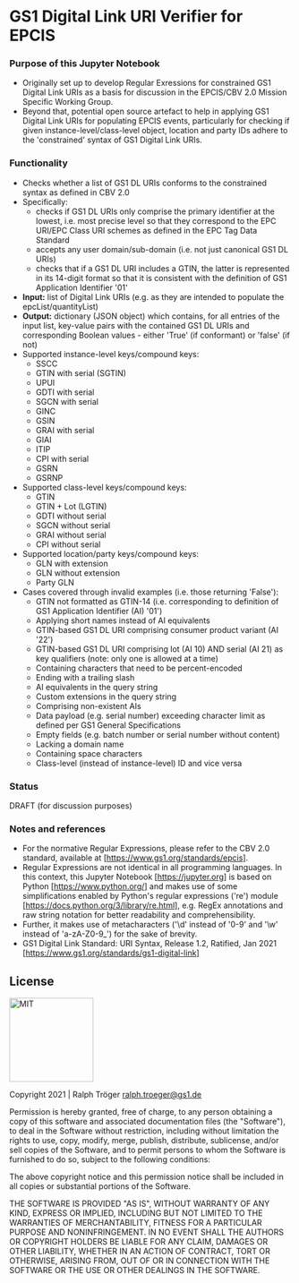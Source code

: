 # GS1 Digital Link URI Verifier for EPCIS

### Purpose of this Jupyter Notebook
* Originally set up to develop Regular Exressions for constrained GS1 Digital Link URIs as a basis for discussion in the EPCIS/CBV 2.0 Mission Specific Working Group.
* Beyond that, potential open source artefact to help in applying GS1 Digital Link URIs for populating EPCIS events, particularly for checking if given instance-level/class-level object, location and party IDs adhere to the 'constrained' syntax of GS1 Digital Link URIs.

### Functionality
* Checks whether a list of GS1 DL URIs conforms to the constrained syntax as defined in CBV 2.0
* Specifically:
  * checks if GS1 DL URIs only comprise the primary identifier at the lowest, i.e. most precise level so that they correspond to the EPC URI/EPC Class URI schemes as defined in the EPC Tag Data Standard
  * accepts any user domain/sub-domain (i.e. not just canonical GS1 DL URIs)
  * checks that if a GS1 DL URI includes a GTIN, the latter is represented in its 14-digit format so that it is consistent with the definition of GS1 Application Identifier '01' 
* **Input:** list of Digital Link URIs (e.g. as they are intended to populate the epcList/quantityList)
* **Output:** dictionary (JSON object) which contains, for all entries of the input list, key-value pairs with the contained GS1 DL URIs and corresponding Boolean values - either 'True' (if conformant) or 'false' (if not)
* Supported instance-level keys/compound keys: 
  * SSCC 
  * GTIN with serial (SGTIN)
  * UPUI
  * GDTI with serial
  * SGCN with serial
  * GINC
  * GSIN 
  * GRAI with serial
  * GIAI
  * ITIP
  * CPI with serial
  * GSRN
  * GSRNP
* Supported class-level keys/compound keys: 
  * GTIN
  * GTIN + Lot (LGTIN)
  * GDTI without serial
  * SGCN without serial
  * GRAI without serial 
  * CPI without serial
* Supported location/party keys/compound keys:
  * GLN with extension
  * GLN without extension
  * Party GLN
* Cases covered through invalid examples (i.e. those returning 'False'):
  * GTIN not formatted as GTIN-14 (i.e. corresponding to definition of GS1 Application Identifier (AI) '01')
  * Applying short names instead of AI equivalents
  * GTIN-based GS1 DL URI comprising consumer product variant (AI '22') 
  * GTIN-based GS1 DL URI comprising lot (AI 10) AND serial (AI 21) as key qualifiers (note: only one is allowed at a time)
  * Containing characters that need to be percent-encoded 
  * Ending with a trailing slash 
  * AI equivalents in the query string
  * Custom extensions in the query string
  * Comprising non-existent AIs
  * Data payload (e.g. serial number) exceeding character limit as defined per GS1 General Specifications
  * Empty fields (e.g. batch number or serial number without content)
  * Lacking a domain name
  * Containing space characters
  * Class-level (instead of instance-level) ID and vice versa

### Status
DRAFT (for discussion purposes)

### Notes and references 
* For the normative Regular Expressions, please refer to the CBV 2.0 standard, available at [https://www.gs1.org/standards/epcis]. 
* Regular Expressions are not identical in all programming languages. In this context, this Jupyter Notebook [https://jupyter.org] is based on Python [https://www.python.org/] and makes use of some simplifications enabled by Python's regular expressions ('re') module [https://docs.python.org/3/library/re.html], e.g. RegEx annotations and raw string notation for better readability and comprehensibility.
* Further, it makes use of metacharacters ('\d' instead of '0-9' and '\w' instead of 'a-zA-Z0-9_') for the sake of brevity.
* GS1 Digital Link Standard: URI Syntax, Release 1.2, Ratified, Jan 2021 [https://www.gs1.org/standards/gs1-digital-link] 

## License

<img alt="MIT" style="border-width:0" src="https://opensource.org/files/OSIApproved_1.png" width="150px;"/><br />

Copyright 2021 | Ralph Tröger <ralph.troeger@gs1.de>

Permission is hereby granted, free of charge, to any person obtaining a copy of this software and associated documentation files (the "Software"), to deal in the Software without restriction, including without limitation the rights to use, copy, modify, merge, publish, distribute, sublicense, and/or sell copies of the Software, and to permit persons to whom the Software is furnished to do so, subject to the following conditions:

The above copyright notice and this permission notice shall be included in all copies or substantial portions of the Software.

THE SOFTWARE IS PROVIDED "AS IS", WITHOUT WARRANTY OF ANY KIND, EXPRESS OR IMPLIED, INCLUDING BUT NOT LIMITED TO THE WARRANTIES OF MERCHANTABILITY, FITNESS FOR A PARTICULAR PURPOSE AND NONINFRINGEMENT. IN NO EVENT SHALL THE AUTHORS OR COPYRIGHT HOLDERS BE LIABLE FOR ANY CLAIM, DAMAGES OR OTHER LIABILITY, WHETHER IN AN ACTION OF CONTRACT, TORT OR OTHERWISE, ARISING FROM, OUT OF OR IN CONNECTION WITH THE SOFTWARE OR THE USE OR OTHER DEALINGS IN THE SOFTWARE.
